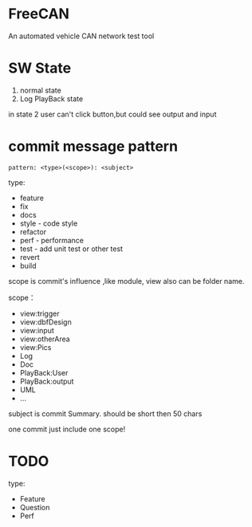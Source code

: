 # FreeCAN
An automated vehicle CAN network test tool

# SW State
1. normal state
2. Log PlayBack state

in state 2 user can't click button,but could see output and input

# commit message pattern

    pattern: <type>(<scope>): <subject>

type:

- feature
- fix
- docs
- style - code style
- refactor
- perf - performance
- test - add unit test or other test
- revert
- build  

scope is commit's influence ,like module, view also can be folder name.

scope：

- view:trigger
- view:dbfDesign
- view:input
- view:otherArea
- view:Pics
- Log
- Doc
- PlayBack:User
- PlayBack:output
- UML
- ...

subject is commit Summary. should be short then 50 chars

one commit just include one scope!

# TODO

type:

- Feature
- Question
- Perf
